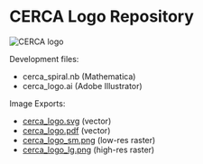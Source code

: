 # CERCA Logo Repository

![CERCA logo](https://github.com/cwru-pat/CERCA-logo/blob/master/cerca_logo_sm.png)

Development files:

 - cerca_spiral.nb (Mathematica)
 - cerca_logo.ai (Adobe Illustrator)

Image Exports:

 - [cerca_logo.svg](https://github.com/cwru-pat/CERCA-logo/blob/master/cerca_logo.svg) (vector)
 - [cerca_logo.pdf](https://github.com/cwru-pat/CERCA-logo/blob/master/cerca_logo.pdf) (vector)
 - [cerca_logo_sm.png](https://github.com/cwru-pat/CERCA-logo/blob/master/cerca_logo_sm.png) (low-res raster)
 - [cerca_logo_lg.png](https://github.com/cwru-pat/CERCA-logo/blob/master/cerca_logo_lg.png) (high-res raster)
